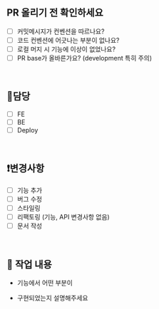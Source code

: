 ## PR 올리기 전 확인하세요

- [ ] 커밋메시지가 컨벤션을 따르나요?
- [ ] 코드 컨벤션에 어긋나는 부분이 없나요?
- [ ] 로컬 머지 시 기능에 이상이 없었나요?
- [ ] PR base가 올바른가요? (development 특히 주의)

 <br/>


## 🔘담당

- [ ] FE
- [ ] BE
- [ ] Deploy

<br/>

## ❗변경사항

- [ ] 기능 추가
- [ ] 버그 수정
- [ ] 스타일링
- [ ] 리팩토링 (기능, API 변경사항 없음)
- [ ] 문서 작성

<br/>

## 🔎 작업 내용

- 기능에서 어떤 부분이

- 구현되었는지 설명해주세요

  <br/>
